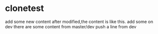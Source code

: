 # clonetest
add some new content
after modified,the content is like this.
add some on dev
there are some content from master/dev
push a line from dev
